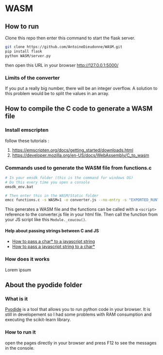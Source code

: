 # WASM

## How to run

Clone this repo then enter this command to start the flask server.
```sh
git clone https://github.com/AntoineDieudonne/WASM.git
pip install flask
python WASM/server.py
```
then open this URL in your browser http://127.0.0.1:5000/

### Limits of the converter

If you put a really big number, there will be an integer overflow. A solution to this problem would be to split the values in an array.

## How to compile the C code to generate a WASM file

### Install emscripten

follow these tutorials : 
1. https://emscripten.org/docs/getting_started/downloads.html
2. https://developer.mozilla.org/en-US/docs/WebAssembly/C_to_wasm

### Commands used to generate the WASM file from functions.c

```sh
# In your emsdk folder (this is the command for windows OS)
# Do this every time you open a console
emsdk_env.bat

# Then enter this in the WASM/Static folder
emcc functions.c -s WASM=1 -o converter.js --no-entry -s "EXPORTED_RUNTIME_METHODS=['UTF8ToString','lengthBytesUTF8','stringToUTF8']" -s "EXPORTED_FUNCTIONS=['_malloc','_free']" -s WASM_BIGINT
```
This generates a WASM file and the functions can be called with a `<script>` reference to the converter.js file in your html file. Then call the function from your JS script like this `Module._coucou()`.

#### Help about passing strings between C and JS

- [How to pass a char\* to a javascript string](https://medium.com/@scalevectors/webassembly-c-pointers-strings-7ad50dca2103)
- [How to pass a javascript string to a char\*](https://medium.com/@scalevectors/webassembly-c-pointers-strings-part-3-8e76d604fdfd)

### How does it works

Lorem ipsum

## About the pyodide folder

### What is it

[Pyodide](https://pyodide.org/en/stable/) is a tool that allows you to run python code in your browser. It is still in developement so I had some problems with RAM consumption and executing the scikit-learn library.

### How to run it

open the pages directly in your browser and press F12 to see the messages in the console.
